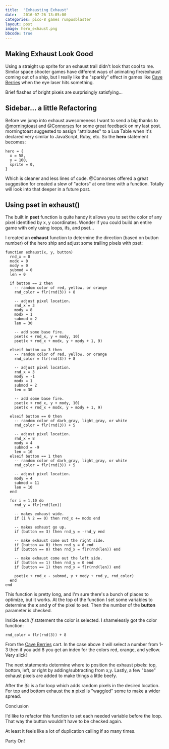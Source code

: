 ```yaml
---
title:  "Exhausting Exhaust"
date:   2016-07-26 13:05:00
categories: pico-8 games rumpusblaster
layout: post
image: hero_exhaust.png
bbcode: true
---
```


## Making Exhaust Look Good

Using a straight up sprite for an exhaust trail didn't look that cool to me.  Similar space shooter games have different ways of animating fire/exhaust coming out of a ship, but I really like the "sparkly" effect in games like [Cave Berries](http://www.lexaloffle.com/bbs/?tid=1834) when the eye laser hits something.  

Brief flashes of bright pixels are surprisingly satisfying...

## Sidebar... a little Refactoring

Before we jump into exhaust awesomeness I want to send a big thanks to [@morningtoast](http://www.lexaloffle.com/bbs/?uid=12806) and [@Connorses](http://www.lexaloffle.com/bbs/?uid=9392) for some great feedback on my last post.  morningtoast suggested to assign "attributes" to a Lua Table when it's declared very similar to JavaScript, Ruby, etc.  So the **hero** statement becomes:

```
hero = {
  x = 58,
  y = 100,
  sprite = 0,
}
```

Which is cleaner and less lines of code.  @Connorses offered a great suggestion for created a slew of "actors" at one time with a function.  Totally will look into that deeper in a future post.

## Using pset in exhaust()

The built in **pset** function is quite handy it allows you to set the color of any pixel identified by x, y coordinates.  Wonder if you could build an entire game with only using loops, ifs, and pset...

I created an **exhaust** function to determine the direction (based on button number) of the hero ship and adjust some trailing pixels with pset:

```
function exhaust(x, y, button)
  rnd_x = 0
  modx = 0
  mody = 0
  submod = 0
  len = 0

  if button == 2 then
    -- random color of red, yellow, or orange
    rnd_color = flr(rnd(3)) + 8

    -- adjust pixel location.
    rnd_x = 3
    mody = 8
    modx = 1
    submod = 2
    len = 30

    -- add some base fire.
    pset(x + rnd_x, y + mody, 10)
    pset(x + rnd_x + modx, y + mody + 1, 9)

  elseif button == 3 then
    -- random color of red, yellow, or orange
    rnd_color = flr(rnd(3)) + 8

    -- adjust pixel location.
    rnd_x = 3
    mody = -1
    modx = 1
    submod = 2
    len = 30

    -- add some base fire.
    pset(x + rnd_x, y + mody, 10)
    pset(x + rnd_x + modx, y + mody + 1, 9)

  elseif button == 0 then
    -- random color of dark_gray, light_gray, or white
    rnd_color = flr(rnd(3)) + 5

    -- adjust pixel location.
    rnd_x = 8
    mody = 4
    submod = -9
    len = 10
  elseif button == 1 then
    -- random color of dark_gray, light_gray, or white
    rnd_color = flr(rnd(3)) + 5

    -- adjust pixel location.
    mody = 4
    submod = 11
    len = 10
  end

  for i = 1,10 do
    rnd_y = flr(rnd(len))

    -- makes exhaust wide.
    if (i % 2 == 0) then rnd_x += modx end

    -- makes exhaust go up.
    if (button == 3) then rnd_y = -rnd_y end

    -- make exhaust come out the right side.
    if (button == 0) then rnd_y = 0 end
    if (button == 0) then rnd_x = flr(rnd(len)) end

    -- make exhaust come out the left side.
    if (button == 1) then rnd_y = 0 end
    if (button == 1) then rnd_x = flr(rnd(len)) end

    pset(x + rnd_x - submod, y + mody + rnd_y, rnd_color)
  end
end
```

This function is pretty long, and I'm sure there's a bunch of places to optimize, but it works.  At the top of the function I set some variables to determine the **x** and **y** of the pixel to set.  Then the number of the **button** parameter is checked.  

Inside each *if* statement the color is selected.  I shamelessly got the color function:

```
rnd_color = flr(rnd(3)) + 8
```

From the [Cave Berries](http://www.lexaloffle.com/bbs/?tid=1834) cart.  In the case above it will select a number from 1-3 then if you add 8 you get an index for the colors red, orange, and yellow.  Very slick!

The next statements determine where to position the exhaust pixels: top, bottom, left, or right by adding/subtracting from x,y.  Lastly, a few "base" exhaust pixels are added to make things a little beefy.

After the *ifs* is a for loop which adds random pixels in the desired location.  For top and bottom exhaust the **x** pixel is "waggled" some to make a wider spread.  

Conclusion

I'd like to refactor this function to set each needed variable before the loop. That way the button wouldn't have to be checked again.  

At least it feels like a lot of duplication calling if so many times.

Party On!
